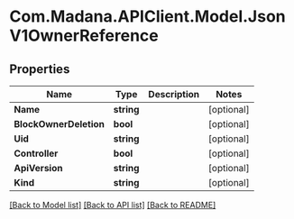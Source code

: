 
# Com.Madana.APIClient.Model.JsonV1OwnerReference

## Properties

Name | Type | Description | Notes
------------ | ------------- | ------------- | -------------
**Name** | **string** |  | [optional] 
**BlockOwnerDeletion** | **bool** |  | [optional] 
**Uid** | **string** |  | [optional] 
**Controller** | **bool** |  | [optional] 
**ApiVersion** | **string** |  | [optional] 
**Kind** | **string** |  | [optional] 

[[Back to Model list]](../README.md#documentation-for-models)
[[Back to API list]](../README.md#documentation-for-api-endpoints)
[[Back to README]](../README.md)


